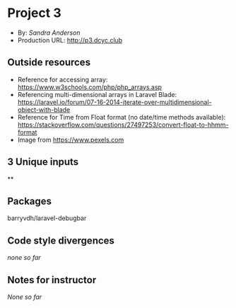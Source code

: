 # Project 3
+ By: *Sandra Anderson*
+ Production URL: <http://p3.dcyc.club>

## Outside resources
+ Reference for accessing array: <https://www.w3schools.com/php/php_arrays.asp>
+ Referencing multi-dimensional arrays in Laravel Blade: <https://laravel.io/forum/07-16-2014-iterate-over-multidimensional-object-with-blade>
+ Reference for Time from Float format (no date/time methods available): <https://stackoverflow.com/questions/27497253/convert-float-to-hhmm-format>
+ Image from <https://www.pexels.com>

## 3 Unique inputs
**

## Packages
barryvdh/laravel-debugbar

## Code style divergences
*none so far*

## Notes for instructor
*None so far*

